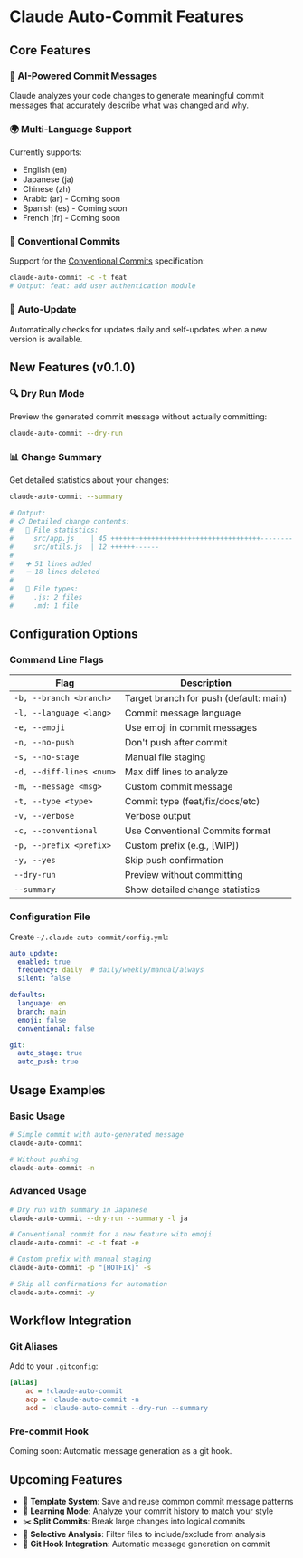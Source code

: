 # Claude Auto-Commit Features

## Core Features

### 🧠 AI-Powered Commit Messages
Claude analyzes your code changes to generate meaningful commit messages that accurately describe what was changed and why.

### 🌍 Multi-Language Support
Currently supports:
- English (en)
- Japanese (ja) 
- Chinese (zh)
- Arabic (ar) - Coming soon
- Spanish (es) - Coming soon
- French (fr) - Coming soon

### 📝 Conventional Commits
Support for the [Conventional Commits](https://www.conventionalcommits.org/) specification:
```bash
claude-auto-commit -c -t feat
# Output: feat: add user authentication module
```

### 🔄 Auto-Update
Automatically checks for updates daily and self-updates when a new version is available.

## New Features (v0.1.0)

### 🔍 Dry Run Mode
Preview the generated commit message without actually committing:
```bash
claude-auto-commit --dry-run
```

### 📊 Change Summary
Get detailed statistics about your changes:
```bash
claude-auto-commit --summary

# Output:
# 📋 Detailed change contents:
#   📁 File statistics:
#     src/app.js    | 45 +++++++++++++++++++++++++++++++++++++--------
#     src/utils.js  | 12 ++++++------
#   
#   ➕ 51 lines added
#   ➖ 18 lines deleted
#   
#   📝 File types:
#     .js: 2 files
#     .md: 1 file
```

## Configuration Options

### Command Line Flags

| Flag | Description |
|------|-------------|
| `-b, --branch <branch>` | Target branch for push (default: main) |
| `-l, --language <lang>` | Commit message language |
| `-e, --emoji` | Use emoji in commit messages |
| `-n, --no-push` | Don't push after commit |
| `-s, --no-stage` | Manual file staging |
| `-d, --diff-lines <num>` | Max diff lines to analyze |
| `-m, --message <msg>` | Custom commit message |
| `-t, --type <type>` | Commit type (feat/fix/docs/etc) |
| `-v, --verbose` | Verbose output |
| `-c, --conventional` | Use Conventional Commits format |
| `-p, --prefix <prefix>` | Custom prefix (e.g., [WIP]) |
| `-y, --yes` | Skip push confirmation |
| `--dry-run` | Preview without committing |
| `--summary` | Show detailed change statistics |

### Configuration File

Create `~/.claude-auto-commit/config.yml`:

```yaml
auto_update:
  enabled: true
  frequency: daily  # daily/weekly/manual/always
  silent: false

defaults:
  language: en
  branch: main
  emoji: false
  conventional: false

git:
  auto_stage: true
  auto_push: true
```

## Usage Examples

### Basic Usage
```bash
# Simple commit with auto-generated message
claude-auto-commit

# Without pushing
claude-auto-commit -n
```

### Advanced Usage
```bash
# Dry run with summary in Japanese
claude-auto-commit --dry-run --summary -l ja

# Conventional commit for a new feature with emoji
claude-auto-commit -c -t feat -e

# Custom prefix with manual staging
claude-auto-commit -p "[HOTFIX]" -s

# Skip all confirmations for automation
claude-auto-commit -y
```

## Workflow Integration

### Git Aliases
Add to your `.gitconfig`:
```ini
[alias]
    ac = !claude-auto-commit
    acp = !claude-auto-commit -n
    acd = !claude-auto-commit --dry-run --summary
```

### Pre-commit Hook
Coming soon: Automatic message generation as a git hook.

## Upcoming Features

- 📝 **Template System**: Save and reuse common commit message patterns
- 🧠 **Learning Mode**: Analyze your commit history to match your style
- ✂️ **Split Commits**: Break large changes into logical commits
- 🔧 **Selective Analysis**: Filter files to include/exclude from analysis
- 🔗 **Git Hook Integration**: Automatic message generation on commit